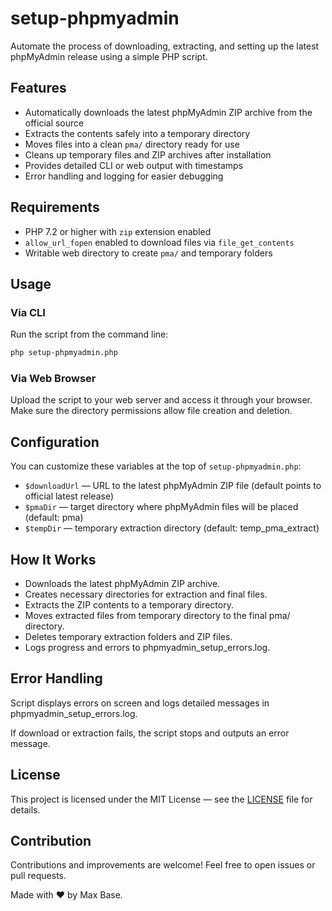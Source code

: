 # setup-phpmyadmin

Automate the process of downloading, extracting, and setting up the latest phpMyAdmin release using a simple PHP script.

## Features

- Automatically downloads the latest phpMyAdmin ZIP archive from the official source
- Extracts the contents safely into a temporary directory
- Moves files into a clean `pma/` directory ready for use
- Cleans up temporary files and ZIP archives after installation
- Provides detailed CLI or web output with timestamps
- Error handling and logging for easier debugging

## Requirements

- PHP 7.2 or higher with `zip` extension enabled
- `allow_url_fopen` enabled to download files via `file_get_contents`
- Writable web directory to create `pma/` and temporary folders

## Usage

### Via CLI

Run the script from the command line:

```bash
php setup-phpmyadmin.php
```

### Via Web Browser

Upload the script to your web server and access it through your browser. Make sure the directory permissions allow file creation and deletion.

## Configuration

You can customize these variables at the top of `setup-phpmyadmin.php`:

- `$downloadUrl` — URL to the latest phpMyAdmin ZIP file (default points to official latest release)
- `$pmaDir` — target directory where phpMyAdmin files will be placed (default: pma)
- `$tempDir` — temporary extraction directory (default: temp_pma_extract)

## How It Works

- Downloads the latest phpMyAdmin ZIP archive.
- Creates necessary directories for extraction and final files.
- Extracts the ZIP contents to a temporary directory.
- Moves extracted files from temporary directory to the final pma/ directory.
- Deletes temporary extraction folders and ZIP files.
- Logs progress and errors to phpmyadmin_setup_errors.log.

## Error Handling

Script displays errors on screen and logs detailed messages in phpmyadmin_setup_errors.log.

If download or extraction fails, the script stops and outputs an error message.

## License

This project is licensed under the MIT License — see the [LICENSE](LICENSE) file for details.

## Contribution

Contributions and improvements are welcome! Feel free to open issues or pull requests.

Made with ❤️ by Max Base.
